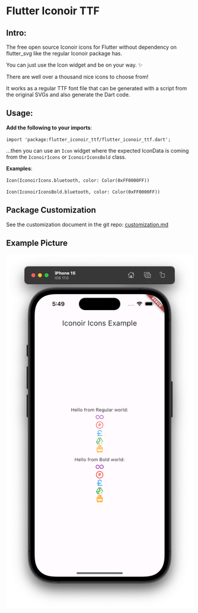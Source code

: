 # Flutter Iconoir TTF


## Intro:
The free open source Iconoir icons for Flutter without dependency on flutter_svg like the regular Iconoir package has.

You can just use the Icon widget and be on your way. ✨

There are well over a thousand nice icons to choose from!

It works as a regular TTF font file that can be generated with a script from the original SVGs and also generate the Dart code.


## Usage:

**Add the following to your imports**:

`import 'package:flutter_iconoir_ttf/flutter_iconoir_ttf.dart';`

...then you can use an `Icon` widget where the expected IconData is coming from the `IconoirIcons` or `IconoirIconsBold` class.

**Examples**:

`Icon(IconoirIcons.bluetooth, color: Color(0xFF0000FF))`

`Icon(IconoirIconsBold.bluetooth, color: Color(0xFF0000FF))`

## Package Customization

See the customization document in the git repo:
[customization.md](https://github.com/aakhil-kassim/flutter_iconoir_ttf/doc/customization.md)


## Example Picture

<img src="doc/example.png" alt="Example main.dart screen" />